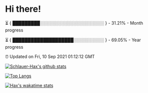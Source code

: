 # Hi there!

⏳ { █████████░░░░░░░░░░░░░░░░░░░░░ } - 31.21% - Month progress

⏳ { ████████████████████░░░░░░░░░░ } - 69.05% - Year progress

⏰ Updated on Fri, 10 Sep 2021 01:12:12 GMT


[![Schlauer-Hax's github stats](https://github-readme-stats.vercel.app/api?username=Schlauer-Hax&show_icons=true&theme=dark&count_private=true)](https://github.com/Schlauer-Hax)


[![Top Langs](https://github-readme-stats.vercel.app/api/top-langs/?username=Schlauer-Hax&layout=compact&theme=dark)](https://github.com/Schlauer-Hax?tab=repositories)


[![Hax's wakatime stats](https://github-readme-stats.vercel.app/api/wakatime?username=Hax&theme=dark)](https://wakatime.com/@Hax)

